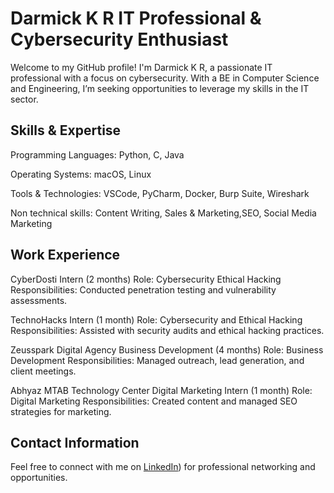 # Darmick K R  IT Professional & Cybersecurity Enthusiast

Welcome to my GitHub profile! I'm Darmick K R, a passionate IT professional with a focus on cybersecurity. With a BE in Computer Science and Engineering, I’m seeking opportunities to leverage my skills in the IT sector. 

## Skills & Expertise

 Programming Languages: Python, C, Java
 
 Operating Systems: macOS, Linux
 
 Tools & Technologies: VSCode, PyCharm, Docker, Burp Suite, Wireshark
 
 Non technical skills: Content Writing, Sales & Marketing,SEO, Social Media Marketing


## Work Experience

 CyberDosti  Intern (2 months)
   Role: Cybersecurity Ethical Hacking
   Responsibilities: Conducted penetration testing and vulnerability assessments.

 TechnoHacks  Intern (1 month)
   Role: Cybersecurity and Ethical Hacking
   Responsibilities: Assisted with security audits and ethical hacking practices.

 Zeusspark Digital Agency  Business Development (4 months)
   Role: Business Development
   Responsibilities: Managed outreach, lead generation, and client meetings.

 Abhyaz MTAB Technology Center  Digital Marketing Intern (1 month)
   Role: Digital Marketing
   Responsibilities: Created content and managed SEO strategies for marketing.

## Contact Information

Feel free to connect with me on [LinkedIn](https://www.linkedin.com/in/darmick/)) for professional networking and opportunities.

